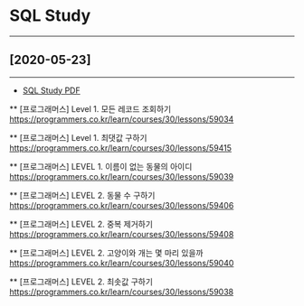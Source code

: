 # SQL Study

----------------------------------------------
## [2020-05-23]
----------------------------------------------
* [SQL Study PDF](https://github.com/hyungtaik/SQL/blob/master/%ED%94%84%EB%A1%9C%EA%B7%B8%EB%9E%98%EB%A8%B8%EC%8A%A4/20_0523_sql%20Study.pdf)

** [프로그래머스] Level 1. 모든 레코드 조회하기
https://programmers.co.kr/learn/courses/30/lessons/59034

** [프로그래머스] Level 1. 최댓값 구하기
https://programmers.co.kr/learn/courses/30/lessons/59415

** [프로그래머스] LEVEL 1. 이름이 없는 동물의 아이디
https://programmers.co.kr/learn/courses/30/lessons/59039

** [프로그래머스] LEVEL 2. 동물 수 구하기
https://programmers.co.kr/learn/courses/30/lessons/59406
 
** [프로그래머스] LEVEL 2. 중복 제거하기
https://programmers.co.kr/learn/courses/30/lessons/59408

** [프로그래머스] LEVEL 2. 고양이와 개는 몇 마리 있을까
https://programmers.co.kr/learn/courses/30/lessons/59040

** [프로그래머스] LEVEL 2. 최솟값 구하기
https://programmers.co.kr/learn/courses/30/lessons/59038
